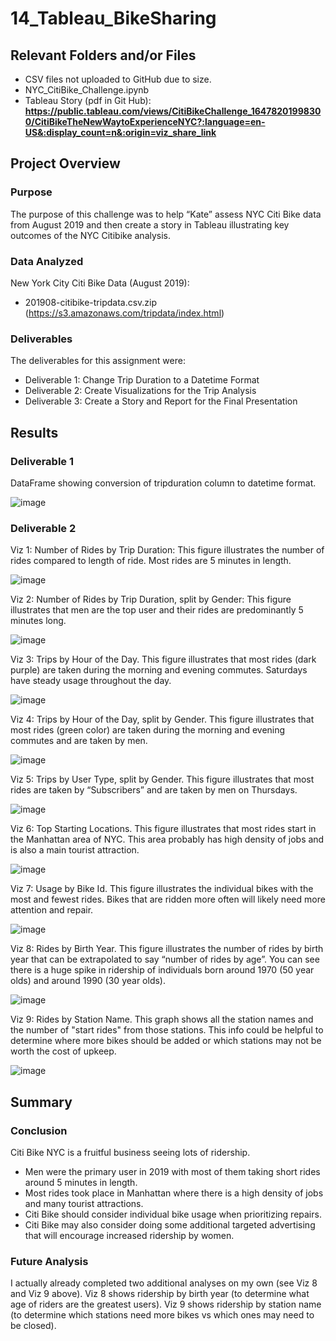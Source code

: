 # 14_Tableau_BikeSharing

## Relevant Folders and/or Files
-	CSV files not uploaded to GitHub due to size.  
-	NYC_CitiBike_Challenge.ipynb
-	Tableau Story (pdf in Git Hub): **https://public.tableau.com/views/CitiBikeChallenge_16478201998300/CitiBikeTheNewWaytoExperienceNYC?:language=en-US&:display_count=n&:origin=viz_share_link**

## Project Overview

### Purpose
The purpose of this challenge was to help “Kate” assess NYC Citi Bike data from August 2019 and then create a story in Tableau illustrating key outcomes of the NYC Citibike analysis.

### Data Analyzed
New York City Citi Bike Data (August 2019):
-	201908-citibike-tripdata.csv.zip (https://s3.amazonaws.com/tripdata/index.html)

### Deliverables 
The deliverables for this assignment were:
-	Deliverable 1: Change Trip Duration to a Datetime Format
-	Deliverable 2: Create Visualizations for the Trip Analysis
-	Deliverable 3: Create a Story and Report for the Final Presentation


## Results

### Deliverable 1
DataFrame showing conversion of tripduration column to datetime format.

![image](https://user-images.githubusercontent.com/92705556/159193179-683693ff-86fc-458e-9d19-329ed304d11d.png)


### Deliverable 2

Viz 1: Number of Rides by Trip Duration: This figure illustrates the number of rides compared to length of ride.  Most rides are 5 minutes in length.  
 
![image](https://user-images.githubusercontent.com/92705556/159193184-52c0a605-1dd8-478c-86f9-fc04eb912879.png)


Viz 2: Number of Rides by Trip Duration, split by Gender: This figure illustrates that men are the top user and their rides are predominantly 5 minutes long.
 
 ![image](https://user-images.githubusercontent.com/92705556/159193187-78b0ae74-4763-41df-a885-20affbea170a.png)


Viz 3: Trips by Hour of the Day. This figure illustrates that most rides (dark purple) are taken during the morning and evening commutes.  Saturdays have steady usage throughout the day.  

 ![image](https://user-images.githubusercontent.com/92705556/159193194-e0ac001e-5f01-4ab8-892f-9ccb63bdb74a.png)

 
Viz 4: Trips by Hour of the Day, split by Gender. This figure illustrates that most rides (green color) are taken during the morning and evening commutes and are taken by men.  

![image](https://user-images.githubusercontent.com/92705556/159193212-af6beec4-8a87-41b6-a9c3-319f8e502efb.png)

 
Viz 5: Trips by User Type, split by Gender. This figure illustrates that most rides are taken by “Subscribers” and are taken by men on Thursdays.  
 
![image](https://user-images.githubusercontent.com/92705556/159193222-fcb7f6ce-bb95-42bc-978e-27e85d83f681.png)


Viz 6: Top Starting Locations. This figure illustrates that most rides start in the Manhattan area of NYC.  This area probably has high density of jobs and is also a main tourist attraction.  

 ![image](https://user-images.githubusercontent.com/92705556/159193226-d5786417-97a3-4d4d-a4ef-67e65e4fd5cd.png)


Viz 7: Usage by Bike Id. This figure illustrates the individual bikes with the most and fewest rides.  Bikes that are ridden more often will likely need more attention and repair. 
 
 ![image](https://user-images.githubusercontent.com/92705556/159193232-e8030035-88cc-472f-ac1c-b73f5e483b34.png)


Viz 8: Rides by Birth Year. This figure illustrates the number of rides by birth year that can be extrapolated to say “number of rides by age”.  You can see there is a huge spike in ridership of individuals born around 1970 (50 year olds) and around 1990 (30 year olds).
 
 ![image](https://user-images.githubusercontent.com/92705556/159193238-e9bf08a8-733e-43d3-8021-d09e5394f9ff.png)

 
Viz 9: Rides by Station Name. This graph shows all the station names and the number of "start rides" from those stations. This info could be helpful to determine where more bikes should be added or which stations may not be worth the cost of upkeep.

 
![image](https://user-images.githubusercontent.com/92705556/159193239-5879299a-8e38-4373-82ff-62a98bd47cb0.png)


## Summary
### Conclusion
Citi Bike NYC is a fruitful business seeing lots of ridership.  
- Men were the primary user in 2019 with most of them taking short rides around 5 minutes in length.  
- Most rides took place in Manhattan where there is a high density of jobs and many tourist attractions.  
- Citi Bike should consider individual bike usage when prioritizing repairs.  
- Citi Bike may also consider doing some additional targeted advertising that will encourage increased ridership by women.  

### Future Analysis
I actually already completed two additional analyses on my own (see Viz 8 and Viz 9 above).  Viz 8 shows ridership by birth year (to determine what age of riders are the greatest users).  Viz 9 shows ridership by station name (to determine which stations need more bikes vs which ones may need to be closed).  


